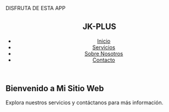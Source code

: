 <!DOCTYPE html>
<html lang="es">
<head>
    <meta charset="UTF-8">
    <meta name="viewport" content="width=device-width, initial-scale=1.0">
    DISFRUTA DE ESTA APP
    <link rel="stylesheet" href="styles.css">
</head>
<body>
    <header>
        <nav class="navbar">
            <div class="logo">
                <h1>JK-PLUS</h1>
            </div>
            <ul class="nav-links">
                <li><a href="#">Inicio</a></li>
                <li><a href="#">Servicios</a></li>
                <li><a href="#">Sobre Nosotros</a></li>
                <li><a href="#">Contacto</a></li>
            </ul>
        </nav>
    </header>
    <main>
        <h2>Bienvenido a Mi Sitio Web</h2>
        <p>Explora nuestros servicios y contáctanos para más información.</p>
    </main>
</body>
</html>

